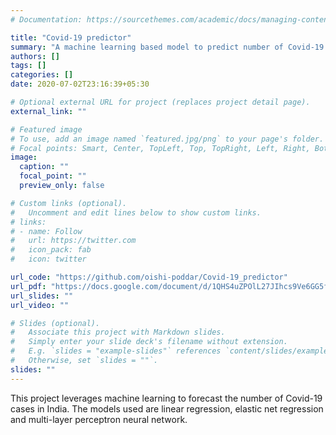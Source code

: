 ```yaml
---
# Documentation: https://sourcethemes.com/academic/docs/managing-content/

title: "Covid-19 predictor"
summary: "A machine learning based model to predict number of Covid-19 cases in India"
authors: []
tags: []
categories: []
date: 2020-07-02T23:16:39+05:30

# Optional external URL for project (replaces project detail page).
external_link: ""

# Featured image
# To use, add an image named `featured.jpg/png` to your page's folder.
# Focal points: Smart, Center, TopLeft, Top, TopRight, Left, Right, BottomLeft, Bottom, BottomRight.
image:
  caption: ""
  focal_point: ""
  preview_only: false

# Custom links (optional).
#   Uncomment and edit lines below to show custom links.
# links:
# - name: Follow
#   url: https://twitter.com
#   icon_pack: fab
#   icon: twitter

url_code: "https://github.com/oishi-poddar/Covid-19_predictor"
url_pdf: "https://docs.google.com/document/d/1QHS4uZPOlL27JIhcs9Ve6GG5fZH_lpwgLIp0CzL-_RA/edit?usp=sharing"
url_slides: ""
url_video: ""

# Slides (optional).
#   Associate this project with Markdown slides.
#   Simply enter your slide deck's filename without extension.
#   E.g. `slides = "example-slides"` references `content/slides/example-slides.md`.
#   Otherwise, set `slides = ""`.
slides: ""
---
```

This project leverages machine learning to forecast the number of Covid-19 cases in India. The models used are linear regression, elastic net regression and multi-layer perceptron neural network.